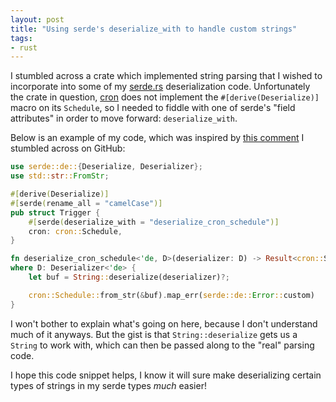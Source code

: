 ```yaml
---
layout: post
title: "Using serde's deserialize_with to handle custom strings"
tags:
- rust
---
```


I stumbled across a crate which implemented string parsing that I
wished to incorporate into some of my [serde.rs](https://serde.rs)
deserialization code. Unfortunately the crate in question,
[cron](https://github.com/zslayton/cron) does not implement the
`#[derive(Deserialize)]` macro on its `Schedule`, so I needed to fiddle with
one of serde's "field attributes" in order to move forward: `deserialize_with`.

Below is an example of my code, which was inspired by
[this comment](https://github.com/serde-rs/serde/issues/1174#issuecomment-372411280)
I stumbled across on GitHub:


```rust
use serde::de::{Deserialize, Deserializer};
use std::str::FromStr;

#[derive(Deserialize)]
#[serde(rename_all = "camelCase")]
pub struct Trigger {
    #[serde(deserialize_with = "deserialize_cron_schedule")]
    cron: cron::Schedule,
}

fn deserialize_cron_schedule<'de, D>(deserializer: D) -> Result<cron::Schedule, D::Error>
where D: Deserializer<'de> {
    let buf = String::deserialize(deserializer)?;

    cron::Schedule::from_str(&buf).map_err(serde::de::Error::custom)
}
```

I won't bother to explain what's going on here, because I don't understand much
of it anyways. But the gist is that `String::deserialize` gets us a `String` to
work with, which can then be passed along to the "real" parsing code.

I hope this code snippet helps, I know it will sure make deserializing certain
types of strings in my serde types _much_ easier!

